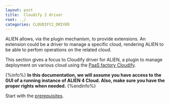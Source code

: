 ```yaml
---
layout: post
title:  Cloudify 2 driver
root: ../
categories: CLOUDIFY2_DRIVER
---
```


ALIEN allows, via the plugin mechanism, to provide extensions. An extension could be a driver to manage a specific cloud, rendering ALIEN to be able to perfom operations on the related cloud.

This section gives a focus to Cloudify driver for ALIEN, a plugin to manage deployment on various cloud using the [PaaS factory Cloudify](http://getcloudify.org/ "cloudify").


{%info%}
**In this documentation, we will assume you have access to the GUI of a running instance of ALIEN 4 Cloud. Also, make sure you have the proper rights when needed.**
{%endinfo%}

Start with the [prerequisites](prerequisites.html).

